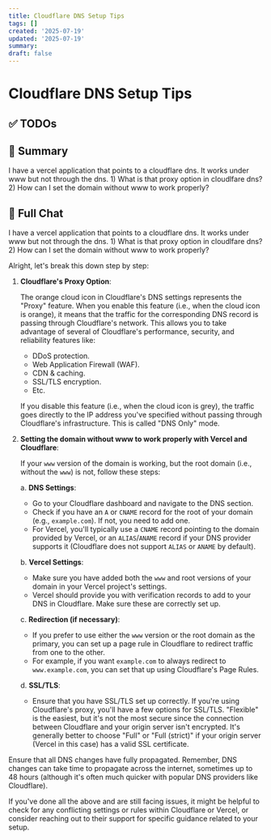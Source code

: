 ```yaml
---
title: Cloudflare DNS Setup Tips
tags: []
created: '2025-07-19'
updated: '2025-07-19'
summary:
draft: false
---
```


# Cloudflare DNS Setup Tips

## ✅ TODOs


## 📌 Summary
I have a vercel application that points to a cloudflare dns. It works under www but not through the dns. 1) What is that proxy option in cloudlfare dns? 2)  How can I set the domain without www to work properly?

## 🧠 Full Chat


I have a vercel application that points to a cloudflare dns. It works under www but not through the dns. 1) What is that proxy option in cloudlfare dns? 2)  How can I set the domain without www to work properly?

Alright, let's break this down step by step:

1. **Cloudflare's Proxy Option**:

   The orange cloud icon in Cloudflare's DNS settings represents the "Proxy" feature. When you enable this feature (i.e., when the cloud icon is orange), it means that the traffic for the corresponding DNS record is passing through Cloudflare's network. This allows you to take advantage of several of Cloudflare's performance, security, and reliability features like:

   - DDoS protection.
   - Web Application Firewall (WAF).
   - CDN & caching.
   - SSL/TLS encryption.
   - Etc.

   If you disable this feature (i.e., when the cloud icon is grey), the traffic goes directly to the IP address you've specified without passing through Cloudflare's infrastructure. This is called "DNS Only" mode.

2. **Setting the domain without www to work properly with Vercel and Cloudflare**:

   If your `www` version of the domain is working, but the root domain (i.e., without the `www`) is not, follow these steps:

   a. **DNS Settings**:

   - Go to your Cloudflare dashboard and navigate to the DNS section.
   - Check if you have an `A` or `CNAME` record for the root of your domain (e.g., `example.com`). If not, you need to add one.
   - For Vercel, you'll typically use a `CNAME` record pointing to the domain provided by Vercel, or an `ALIAS`/`ANAME` record if your DNS provider supports it (Cloudflare does not support `ALIAS` or `ANAME` by default).
   
   b. **Vercel Settings**:
   
   - Make sure you have added both the `www` and root versions of your domain in your Vercel project's settings.
   - Vercel should provide you with verification records to add to your DNS in Cloudflare. Make sure these are correctly set up.

   c. **Redirection (if necessary)**:
   
   - If you prefer to use either the `www` version or the root domain as the primary, you can set up a page rule in Cloudflare to redirect traffic from one to the other.
   - For example, if you want `example.com` to always redirect to `www.example.com`, you can set that up using Cloudflare's Page Rules.

   d. **SSL/TLS**:
   
   - Ensure that you have SSL/TLS set up correctly. If you're using Cloudflare's proxy, you'll have a few options for SSL/TLS. "Flexible" is the easiest, but it's not the most secure since the connection between Cloudflare and your origin server isn't encrypted. It's generally better to choose "Full" or "Full (strict)" if your origin server (Vercel in this case) has a valid SSL certificate.

Ensure that all DNS changes have fully propagated. Remember, DNS changes can take time to propagate across the internet, sometimes up to 48 hours (although it's often much quicker with popular DNS providers like Cloudflare).

If you've done all the above and are still facing issues, it might be helpful to check for any conflicting settings or rules within Cloudflare or Vercel, or consider reaching out to their support for specific guidance related to your setup.